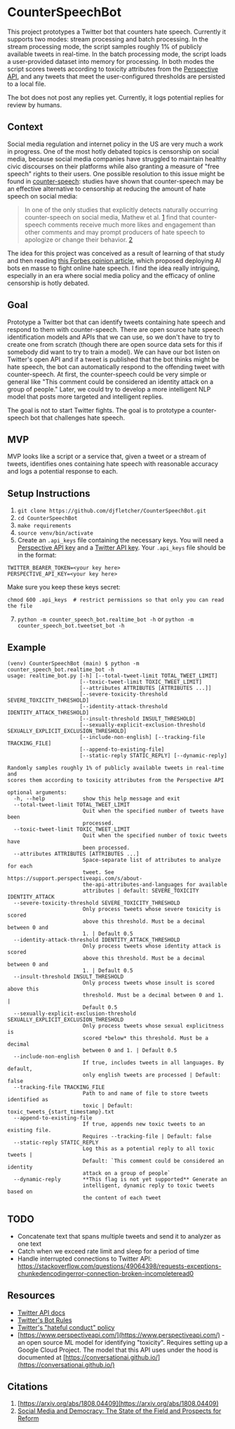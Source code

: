 # CounterSpeechBot
This project prototypes a Twitter bot that counters hate speech. Currently it supports two modes: stream processing and batch processing. In the stream processing mode, the script samples roughly 1% of publicly available tweets in real-time. In the batch processing mode, the script loads a user-provided dataset into memory for processing. In both modes the script scores tweets according to toxicity attributes from the [Perspective API](https://www.perspectiveapi.com/), and any tweets that meet the user-configured thresholds are persisted to a local file.

The bot does not post any replies yet. Currently, it logs potential replies for review by humans.

## Context

Social media regulation and internet policy in the US are very much a work in progress. One of the most hotly debated topics is censorship on social media, because social media companies have struggled to maintain healthy civic discourses on their platforms while also granting a measure of "free speech" rights to their users. One possible resolution to this issue might be found in [counter-speech](https://en.wikipedia.org/wiki/Counterspeech): studies have shown that counter-speech may be an effective alternative to censorship at reducing the amount of hate speech on social media:
> In one of the only studies that explicitly detects naturally occurring counter-speech on social media, Mathew et al. [1](#citations) find that counter-speech comments receive much more likes and engagement than other comments and may prompt producers of hate speech to apologize or change their behavior. [2](#citations)

The idea for this project was conceived as a result of learning of that study and then reading [this Forbes opinion article](https://www.forbes.com/sites/kalevleetaru/2017/02/04/fighting-social-media-hate-speech-with-ai-powered-bots/?sh=2386d90527b1), which proposed deploying AI bots en masse to fight online hate speech. I find the idea really intriguing, especially in an era where social media policy and the efficacy of online censorship is hotly debated.

## Goal
Prototype a Twitter bot that can identify tweets containing hate speech and respond to them with counter-speech. There are open source hate speech identification models and APIs that we can use, so we don't have to try to create one from scratch (though there are open source data sets for this if somebody did want to try to train a model). We can have our bot listen on Twitter's open API and if a tweet is published that the bot thinks might be hate speech, the bot can automatically respond to the offending tweet with counter-speech. At first, the counter-speech could be very simple or general like "This comment could be considered an identity attack on a group of people." Later, we could try to develop a more intelligent NLP model that posts more targeted and intelligent replies.

The goal is not to start Twitter fights. The goal is to prototype a counter-speech bot that challenges hate speech.

## MVP
MVP looks like a script or a service that, given a tweet or a stream of tweets, identifies ones containing hate speech with reasonable accuracy and logs a potential response to each.

## Setup Instructions
1. `git clone https://github.com/djfletcher/CounterSpeechBot.git`
2. `cd CounterSpeechBot`
3. `make requirements`
5. `source venv/bin/activate`
6. Create an `.api_keys` file containing the necessary keys. You will need a [Perspective API key](https://support.perspectiveapi.com/s/docs-get-started) and a [Twitter API key](https://developer.twitter.com/en/docs/twitter-api/getting-started/guide).
Your `.api_keys` file should be in the format:
```
TWITTER_BEARER_TOKEN=<your key here>
PERSPECTIVE_API_KEY=<your key here>
```
  Make sure you keep these keys secret:
```
chmod 600 .api_keys  # restrict permissions so that only you can read the file
```
7. `python -m counter_speech_bot.realtime_bot -h` or `python -m counter_speech_bot.tweetset_bot -h`


## Example
```
(venv) CounterSpeechBot (main) $ python -m counter_speech_bot.realtime_bot -h
usage: realtime_bot.py [-h] [--total-tweet-limit TOTAL_TWEET_LIMIT]
                       [--toxic-tweet-limit TOXIC_TWEET_LIMIT]
                       [--attributes ATTRIBUTES [ATTRIBUTES ...]]
                       [--severe-toxicity-threshold SEVERE_TOXICITY_THRESHOLD]
                       [--identity-attack-threshold IDENTITY_ATTACK_THRESHOLD]
                       [--insult-threshold INSULT_THRESHOLD]
                       [--sexually-explicit-exclusion-threshold SEXUALLY_EXPLICIT_EXCLUSION_THRESHOLD]
                       [--include-non-english] [--tracking-file TRACKING_FILE]
                       [--append-to-existing-file]
                       [--static-reply STATIC_REPLY] [--dynamic-reply]

Randomly samples roughly 1% of publicly available tweets in real-time and
scores them according to toxicity attributes from the Perspective API

optional arguments:
  -h, --help            show this help message and exit
  --total-tweet-limit TOTAL_TWEET_LIMIT
                        Quit when the specified number of tweets have been
                        processed.
  --toxic-tweet-limit TOXIC_TWEET_LIMIT
                        Quit when the specified number of toxic tweets have
                        been processed.
  --attributes ATTRIBUTES [ATTRIBUTES ...]
                        Space-separate list of attributes to analyze for each
                        tweet. See https://support.perspectiveapi.com/s/about-
                        the-api-attributes-and-languages for available
                        attributes | default: SEVERE_TOXICITY IDENTITY_ATTACK
  --severe-toxicity-threshold SEVERE_TOXICITY_THRESHOLD
                        Only process tweets whose severe toxicity is scored
                        above this threshold. Must be a decimal between 0 and
                        1. | Default 0.5
  --identity-attack-threshold IDENTITY_ATTACK_THRESHOLD
                        Only process tweets whose identity attack is scored
                        above this threshold. Must be a decimal between 0 and
                        1. | Default 0.5
  --insult-threshold INSULT_THRESHOLD
                        Only process tweets whose insult is scored above this
                        threshold. Must be a decimal between 0 and 1. |
                        Default 0.5
  --sexually-explicit-exclusion-threshold SEXUALLY_EXPLICIT_EXCLUSION_THRESHOLD
                        Only process tweets whose sexual explicitness is
                        scored *below* this threshold. Must be a decimal
                        between 0 and 1. | Default 0.5
  --include-non-english
                        If true, includes tweets in all languages. By default,
                        only english tweets are processed | Default: false
  --tracking-file TRACKING_FILE
                        Path to and name of file to store tweets identified as
                        toxic | Default: toxic_tweets_{start_timestamp}.txt
  --append-to-existing-file
                        If true, appends new toxic tweets to an existing file.
                        Requires --tracking-file | Default: false
  --static-reply STATIC_REPLY
                        Log this as a potential reply to all toxic tweets |
                        Default: `This comment could be considered an identity
                        attack on a group of people`
  --dynamic-reply       **This flag is not yet supported** Generate an
                        intelligent, dynamic reply to toxic tweets based on
                        the content of each tweet
```

## TODO
- Concatenate text that spans multiple tweets and send it to analyzer as one text
- Catch when we exceed rate limit and sleep for a period of time
- Handle interrupted connections to Twitter API: https://stackoverflow.com/questions/49064398/requests-exceptions-chunkedencodingerror-connection-broken-incompleteread0

## Resources
 * [Twitter API docs](https://developer.twitter.com/en/docs/twitter-api)
 * [Twitter's Bot Rules](https://help.twitter.com/en/rules-and-policies/twitter-automation)
 * [Twitter's "hateful conduct" policy](https://help.twitter.com/en/rules-and-policies/hateful-conduct-policy)
 * [https://www.perspectiveapi.com/](https://www.perspectiveapi.com/) - an open source ML model for identifying "toxicity". Requires setting up a Google Cloud Project. The model that this API uses under the hood is documented at [https://conversationai.github.io/](https://conversationai.github.io/)

## Citations
1. [https://arxiv.org/abs/1808.04409](https://arxiv.org/abs/1808.04409)
2. [Social Media and Democracy: The State of the Field and Prospects for Reform](https://www.cambridge.org/core/books/social-media-and-democracy/E79E2BBF03C18C3A56A5CC393698F117)

 
